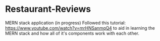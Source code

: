 # Restaurant-Reviews
MERN stack application (in progress)
Followed this tutorial: https://www.youtube.com/watch?v=mrHNSanmqQ4 to aid in learning the MERN stack and how all
of it's components work with each other.
